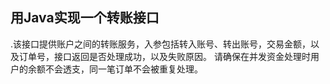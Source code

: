 ## 用Java实现一个转账接口
.该接口提供账户之间的转账服务，入参包括转入账号、转出账号，交易金额，以及订单号，接口返回是否处理成功，以及失败原因。 请确保在并发资金处理时用户的余额不会透支，同一笔订单不会被重复处理。